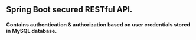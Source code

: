 ## Spring Boot secured RESTful API.
#### Contains authentication &amp; authorization based on user credentials stored in MySQL database.
